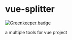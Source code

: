 # vue-splitter

[![Greenkeeper badge](https://badges.greenkeeper.io/Taoja/vue-splitter.svg)](https://greenkeeper.io/)

a  multiple tools for vue project
